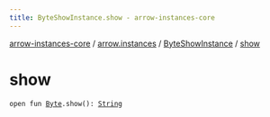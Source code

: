 ```yaml
---
title: ByteShowInstance.show - arrow-instances-core
---
```


[arrow-instances-core](../../index.html) / [arrow.instances](../index.html) / [ByteShowInstance](index.html) / [show](./show.html)

# show

`open fun `[`Byte`](https://kotlinlang.org/api/latest/jvm/stdlib/kotlin/-byte/index.html)`.show(): `[`String`](https://kotlinlang.org/api/latest/jvm/stdlib/kotlin/-string/index.html)